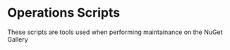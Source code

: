 # Operations Scripts

These scripts are tools used when performing maintainance on the NuGet Gallery